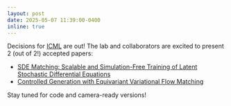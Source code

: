 ```yaml
---
layout: post
date: 2025-05-07 11:39:00-0400
inline: true
---
```


Decisions for [ICML](https://icml.cc/) are out! The lab and collaborators are excited to present 2 (out of 2!) accepted papers:

* [SDE Matching: Scalable and Simulation-Free Training of Latent Stochastic Differential Equations](https://arxiv.org/abs/2502.02472)
* [Controlled Generation with Equivariant Variational Flow Matching](https://openreview.net/forum?id=YSVSMV0lXQ)

Stay tuned for code and camera-ready versions!